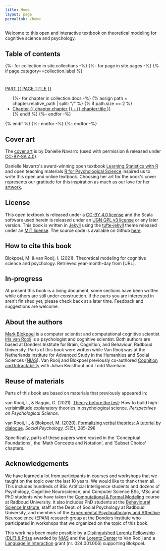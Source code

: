 ```yaml
---
title: Home
layout: page
permalink: /home
---
```


Welcome to this open and interactive textbook on theoretical modeling for cognitive science and psychology.

## Table of contents

{%- for collection in site.collections -%}
{%- for page in site.pages  -%}
{% if page.category==collection.label %}
<p style="text-transform: uppercase; margin-top: 2.5rem;"><a href="{{ site.baseurl }}{{ page.url }}">Part {{ page.title }}</a></p>
<ul>
{%- for chapter in collection.docs -%}
{% assign path = chapter.relative_path | split: "/" %}
{% if path.size == 2 %}
<li style="text-align: left;"><a href="{{ site.baseurl }}{{ chapter.url }}">Chapter {{ chapter.chapter }} - {{ chapter.title }}</a></li>
{% endif %}
{%- endfor -%}
</ul>
{% endif %}
{%- endfor -%}
{%- endfor -%}

## Cover art
The [cover art](https://computationalcognitivescience.github.io/lovelace/) is by Danielle Navarro (used with permission & released under [CC-BY-SA 4.0](https://creativecommons.org/licenses/by-sa/4.0/)).

Danielle Navarro's award-winning open textbook [Learning Statistics with R](https://learningstatisticswithr.com) and open teaching materials [R for Psychological Science](http://psyr.djnavarro.net) inspired us to write this open and online textbook. Choosing her art for the book's cover represents our gratitude for this inspiration as much as our love for her [artwork](https://art.djnavarro.net).

## License
This open textbook is released under a [CC-BY 4.0 license](https://creativecommons.org/licenses/by/4.0/) and the Scala software used herein is released under an [UGN GPL v3 license]() or any later version. This book is written in [Jekyll](https://jekyllrb.com) using the [tufte-jekyll](https://github.com/clayh53/tufte-jekyll) theme released under an [MIT license](https://github.com/fongandrew/hydeout/blob/master/LICENSE.md). The source code is available on Github [here](https://github.com/computationalcognitivescience/lovelace).

## How to cite this book
Blokpoel, M. & van Rooij, I. (2021). Theoretical modeling for cognitive science and psychology. Retrieved year-month-day from [URL].

## In-progress
At present this book is a living document, some sections have been written while others are still under construction. If the parts you are interested in aren't finished yet, please check back at a later time. Feedback and suggestions are welcome.

## About the authors
[Mark Blokpoel](http://www.markblokpoel.com) is a computer scientist and computational cognitive scientist. [Iris van Rooij](irisvanrooijcogsci.com) is a psychologist and cognitive scientist. Both authors are based at Donders Institute for Brain, Cognition, and Behaviour, Radboud University. Parts of this book were written while Van Rooij was at the Netherlands Institute for Advanced Study in the Humanities and Social Sciences ([NIAS](https://nias.knaw.nl)). Van Rooij and Blokpoel previously co-authored [Cognition and Intractability](https://cognitionandintractability.com) with Johan Kwisthout and Todd Wareham.

## Reuse of materials

Parts of this book are based on materials that previously appeared in:

van Rooij, I., & Baggio, G. (2021). [Theory before the test](https://journals.sagepub.com/doi/full/10.1177/1745691620970604): How to build high-verisimilitude explanatory theories in psychological science. *Perspectives on Psychological Science*.

van Rooij, I., & Blokpoel, M. (2020). [Formalizing verbal theories: A tutorial by dialogue](https://doi.org/10.1027/1864-9335/a000428). *Social Psychology, 51*(5), 285-298

Specifically, parts of these papers were reused in the 'Conceptual Foundations', the 'Math Concepts and Notation', and 'Subset Choice' chapters.


## Acknowledgements
We have learned a lot from participants in courses and workshops that we taught on the topic over the last 10 years. We would like to thank them all. This includes hundreds of BSc Artificial Intelligence students and dozens of Psychology, Cognitive Neuroscience, and Computer Science BSc, MSc and PhD students who have taken the [Computational & Formal Modeling](https://www.ru.nl/courseguides/socsci/courses-osiris/ai/sow-bki211-computational-and-formal-modeling/) course at Radboud University. It also includes PhD students at the [Behavioural Science Institute](https://www.ru.nl/bsi/), staff at the Dept. of Social Psychology at Radboud University, and members of the [Experimental Psychpathology and Affective Neuroscience (EPAN)](https://www.epanlab.nl) research group at the Donders Institute who participated in workshops that we organized on the topic of this book.

This work has been made possible by a [Distinguished Lorentz Fellowship (DLF) & Prize](http://nias-lorentz.nl/dlf-fellowships/) awarded by [NIAS](https://nias.knaw.nl) and the [Lorentz Center](https://www.lorentzcenter.nl) to Van Rooij and a [Language in Interaction](https://www.languageininteraction.nl) grant (nr. 024.001.006) supporting Blokpoel.
